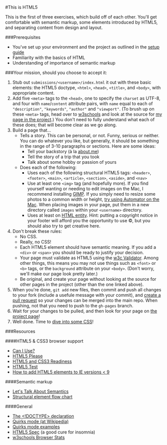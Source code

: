 #This is HTML5

This is the first of three exercises, which build off of each other. You'll get comfortable with semantic markup, some elements introduced by HTML5, and separating content from design and layout.

###Prerequisites
* You've set up your environment and the project as outlined in the [setup guide](https://github.com/chrisbay/thisisthemodernweb/tree/gh-pages/setup)
* Familiarity with the basics of HTML
* Understanding of importance of semantic markup

###Your mission, should you choose to accept it:

1. Stub out `submissions/<username>/index.html` it out with these basic elements: the HTML5 doctype, `<html>`, `<head>`, `<title>`, and `<body>`, with appropriate content.
2. Add five `<meta>` tags to the `<head>`, one to specify the `charset` as UTF-8, and four with `name`/`content` attribute pairs, with `name` equal to each of `"description"`, `"keywords"`, `"author"` and `"viewport"`. (To brush up on these `<meta>` tags, head over to [w3schools](http://www.w3schools.com/tags/tag_meta.asp) and look at the source for [my page in the project](http://chrisbay.github.io/thisishtml5/submissions/chrisbay/).) You don't need to fully understand what each of these does; that will become clear as we go along.
3. Build a page that...
	* Tells a story. This can be personal, or not. Funny, serious or neither. You can do whatever you like, but generally, it should be something in the range of 3-10 paragraphs or sections. Here are some ideas:
		- Tell your backstory (a&#768; la [about.me](https://about.me/backstory))
		- Tell the story of a trip that you took
		- Talk about some hobby or passion of yours
	* Does each of the following:
		- Uses each of the following structural HTML5 tags: `<header>`, `<footer>`, `<main>`, `<article>`, `<section>`, `<aside>`, and `<nav>`
		- Use at least one `<img>` tag (and hopefully more). If you find yourself wanting or needing to edit images on the Mac, I recommend installing [GIMP](http://www.gimp.org/downloads/). If you simply need to resize some photos to a common width or height, [try using Automator on the Mac](http://osxdaily.com/2011/12/20/batch-resize-pictures-in-mac-os-x-using-automator/). When placing images in your page, put them in a new directory called `images` within your `<username>` directory.
		- Uses at least on [HTML entity](http://www.w3schools.com/html/html_entities.asp). Hint: putting a copyright notice in your footer will afford you the opportunity to use &copy;, but you should also try to get creative here.
4. Don't break these rules:
	* No CSS.
	* Really, no CSS!
	* Each HTML5 element should have semantic meaning. If you add a `<div>` or `<span>` you should be ready to justify your decision.
	* Your page must validate as HTML5 using the [w3c Validator](http://validator.w3.org). Among other things, this means you may not use things such as `<font>` or `<b>` tags, or the `background` attribute on your `<body>`. (Don't worry, we'll make our page look pretty later.)
	* Be original, and create your page without looking at the source for other pages in the project (other than the one linked above).
5. When you're done, `git add` new files, then commit and push all changes to your fork (include a usefule message with your commit), and [create a pull request](https://help.github.com/articles/creating-a-pull-request/) so your changes can be merged into the main repo. When pushing, not that you need to push to the `gh-pages` branch.
6. Wait for your changes to be pulled, and then look for your page on [the project page](http://chrisbay.github.io/thisisthemodernweb/)!
7. Well done. Time to [dive into some CSS](https://github.com/chrisbay/thisisthemodernweb/tree/gh-pages/thisiscss3)!

###Resources

####HTML5 & CSS3 browser support
* [Can I Use?](http://caniuse.com)
* [HTML5 Please](http://html5please.com)
* [HTML5 and CSS3 Readiness](http://html5readiness.com)
* [HTML5 Test](https://html5test.com)
* [How to add HTML5 elements to IE versions < 9](http://www.w3schools.com/html/html5_browsers.asp)

####Semantic markup
* [Let's Talk About Semantics](http://html5doctor.com/lets-talk-about-semantics/)
* [Structural element flow chart](http://html5doctor.com/downloads/h5d-sectioning-flowchart.png)

####General
* [The <!DOCTYPE> declaration](http://www.w3schools.com/tags/tag_DOCTYPE.asp)
* [Quirks mode (at Wikipedia)](http://en.wikipedia.org/wiki/Quirks_mode)
* [Quirks mode examples](http://examples.strictquirks.nl/quirks/)
* [HTML5 Spec](http://www.w3.org/TR/html5/) (a good cure for insomnia)
* [w3schools Browser Stats](http://www.w3schools.com/browsers/browsers_stats.asp)